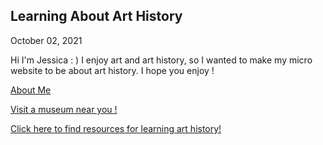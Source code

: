 Learning About Art History
---
October 02, 2021

Hi I'm Jessica : ) I enjoy art and art history, so I wanted to make my micro website to be about art history.
I hope you enjoy ! 

[About Me](/about-me.md)

[Visit a museum near you !](/finding-museums.md)

[Click here to find resources for learning art history!](/resources.md)
